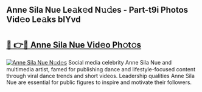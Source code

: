 ## Anne Sila Nue Le𝚊k𝚎d N𝚞𝚍es - Part-t9i Photos Vid𝚎o Le𝚊ks bIYvd

# <h2><a href="http://fb769o.evod.top/?m=Anne+Sila+Nue">🔗 👉🔴 Anne Sila Nue Vid𝚎o Ph𝚘t𝚘s</a></h2>

[![Anne Sila Nue N𝚞d𝚎s](https://i.imgur.com/8V9OHl7.gif)](http://fb769o.evod.top/?m=Anne+Sila+Nue)
Social media celebrity Anne Sila Nue and multimedia artist, famed for publishing dance and lifestyle-focused content through viral dance trends and short videos. Leadership qualities Anne Sila Nue are essential for public figures to inspire and motivate their followers. 
